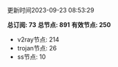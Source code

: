 更新时间2023-09-23 08:53:29

**总订阅: 73**
**总节点: 891**
**有效节点: 250**
- v2ray节点: 214
- trojan节点: 26
- ss节点: 10
